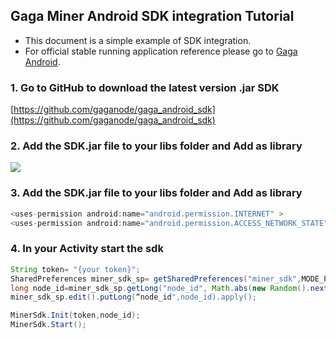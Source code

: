 ## Gaga Miner Android SDK integration Tutorial

- This document is a simple example of SDK integration.
- For official stable running application reference please go to [Gaga Android](https://github.com/gaganode/gaga_android).

### 1. Go to GitHub to download the latest version .jar SDK

[https://github.com/gaganode/gaga_android_sdk](https://github.com/gaganode/gaga_android_sdk)

### 2. Add the SDK.jar file to your libs folder and Add as library

![](https://user-images.githubusercontent.com/46369948/206830317-a9d801d1-c35a-4f64-80b4-616efa5d77cb.jpg)

### 3. Add the SDK.jar file to your libs folder and Add as library

```java
<uses-permission android:name="android.permission.INTERNET" >
<uses-permission android:name="android.permission.ACCESS_NETWORK_STATE" />
```

### 4. In your Activity start the sdk

```java
String token= "{your token}";
SharedPreferences miner_sdk_sp= getSharedPreferences("miner_sdk",MODE_PRIVATE);
long node_id=miner_sdk_sp.getLong("node_id", Math.abs(new Random().nextLong()));
miner_sdk_sp.edit().putLong(“node_id",node_id).apply();

MinerSdk.Init(token,node_id);
MinerSdk.Start();
```